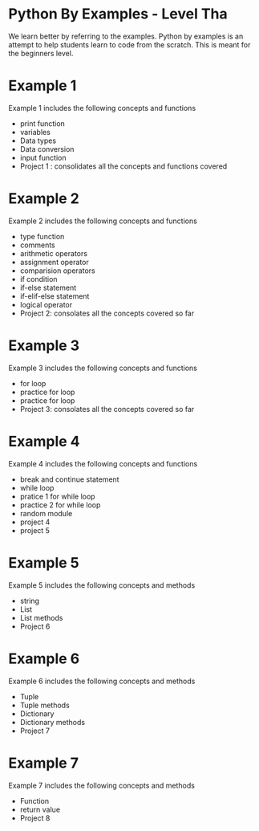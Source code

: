 # Python By Examples - Level Tha
We learn better by referring to the examples. Python by examples is an attempt to help students learn to code from the scratch. This is meant for the beginners level.

# Example 1

Example 1 includes the following concepts and functions
  - print function
  - variables
  - Data types
  - Data conversion
  - input function
  - Project 1 : consolidates all the concepts and functions covered
 
# Example 2

Example 2 includes the following concepts and functions
  - type function
  - comments
  - arithmetic operators
  - assignment operator
  - comparision operators
  - if condition
  - if-else statement
  - if-elif-else statement
  - logical operator
  - Project 2: consolates all the concepts covered so far
  
# Example 3

Example 3 includes the following concepts and functions
  - for loop
  - practice for loop
  - practice for loop
  - Project 3: consolates all the concepts covered so far

# Example 4

Example 4 includes the following concepts and functions
  - break and continue statement
  - while loop
  - pratice 1 for while loop
  - practice 2 for while loop
  - random module
  - project 4
  - project 5

# Example 5

Example 5 includes the following concepts and methods
  - string
  - List
  - List methods
  - Project 6

# Example 6

Example 6 includes the following concepts and methods
  - Tuple
  - Tuple methods
  - Dictionary
  - Dictionary methods
  - Project 7

# Example 7

Example 7 includes the following concepts and methods
  - Function
  - return value
  - Project 8
